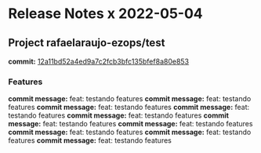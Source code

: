 # Release Notes x 2022-05-04
## Project rafaelaraujo-ezops/test
**commit:** [12a11bd52a4ed9a7c2fcb3bfc135bfef8a80e853](https://github.com/rafaelaraujo-ezops/test/commit/12a11bd52a4ed9a7c2fcb3bfc135bfef8a80e853)
### Features
 **commit message:** feat: testando features 
 **commit message:** feat: testando features 
 **commit message:** feat: testando features 
 **commit message:** feat: testando features 
 **commit message:** feat: testando features 
 **commit message:** feat: testando features 
 **commit message:** feat: testando features 
 **commit message:** feat: testando features 
 **commit message:** feat: testando features 
 **commit message:** feat: testando features 
